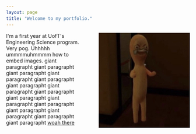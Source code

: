 ```yaml
---
layout: page
title: "Welcome to my portfolio."
---
```


<!-- randoms to do's:
- fix image layout on mobile
- change font
- try to make current page on navbar purple
- favicon?
- maybe fix scrollbar issue

sections:
- home page (about me)
- projects
- blog
-->

<img style="float: right; padding-left:50px" width="250" src="assets/image0.png">

I'm a first year at UofT's Engineering Science program. Very pog. Uhhhhh ummmmuhmmmm how to embed images. giant paragrapht giant paragrapht giant paragrapht giant paragrapht giant paragrapht giant paragrapht giant paragrapht giant paragrapht giant paragrapht giant paragrapht giant paragrapht giant paragrapht giant paragrapht giant paragrapht giant paragrapht [woah there](https://www.google.com "Google's Homepage")
